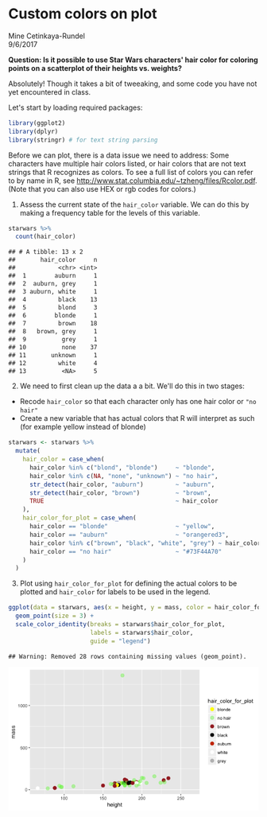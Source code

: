 # Custom colors on plot
Mine Cetinkaya-Rundel  
9/6/2017  



**Question: Is it possible to use Star Wars characters' hair color for coloring points on a scatterplot of their heights vs. weights?**

Absolutely! Though it takes a bit of tweeaking, and some code you have not yet encountered in class.

Let's start by loading required packages:


```r
library(ggplot2)
library(dplyr)
library(stringr) # for text string parsing
```

Before we can plot, there is a data issue we need to address: Some characters have multiple hair colors listed, or hair colors that are not text strings that R recognizes as colors. To see a full list of colors you can refer to by name in R, see http://www.stat.columbia.edu/~tzheng/files/Rcolor.pdf. (Note that you can also use HEX or rgb codes for colors.)

1. Assess the current state of the `hair_color` variable. We can do this by making a frequency table for the levels of this variable.


```r
starwars %>%
  count(hair_color)
```

```
## # A tibble: 13 x 2
##       hair_color     n
##            <chr> <int>
##  1        auburn     1
##  2  auburn, grey     1
##  3 auburn, white     1
##  4         black    13
##  5         blond     3
##  6        blonde     1
##  7         brown    18
##  8   brown, grey     1
##  9          grey     1
## 10          none    37
## 11       unknown     1
## 12         white     4
## 13          <NA>     5
```

2. We need to first clean up the data a a bit. We'll do this in two stages:

- Recode `hair_color` so that each character only has one hair color or `"no hair"`
- Create a new variable that has actual colors that R will interpret as such (for example yellow instead of blonde)


```r
starwars <- starwars %>%
  mutate(
    hair_color = case_when(
      hair_color %in% c("blond", "blonde")     ~ "blonde",
      hair_color %in% c(NA, "none", "unknown") ~ "no hair",
      str_detect(hair_color, "auburn")         ~ "auburn",
      str_detect(hair_color, "brown")          ~ "brown",
      TRUE                                     ~ hair_color
    ),
    hair_color_for_plot = case_when(
      hair_color == "blonde"                   ~ "yellow",
      hair_color == "auburn"                   ~ "orangered3",
      hair_color %in% c("brown", "black", "white", "grey") ~ hair_color,
      hair_color == "no hair"                  ~ "#73F44A70"
    )
  )
```

3. Plot using `hair_color_for_plot` for defining the actual colors to be plotted and `hair_color` for labels to be used in the legend.


```r
ggplot(data = starwars, aes(x = height, y = mass, color = hair_color_for_plot)) +
  geom_point(size = 3) +
  scale_color_identity(breaks = starwars$hair_color_for_plot, 
                       labels = starwars$hair_color, 
                       guide = "legend")
```

```
## Warning: Removed 28 rows containing missing values (geom_point).
```

![](01-starwars-custom-colors-on-plot_files/figure-html/plot-1.png)<!-- -->
